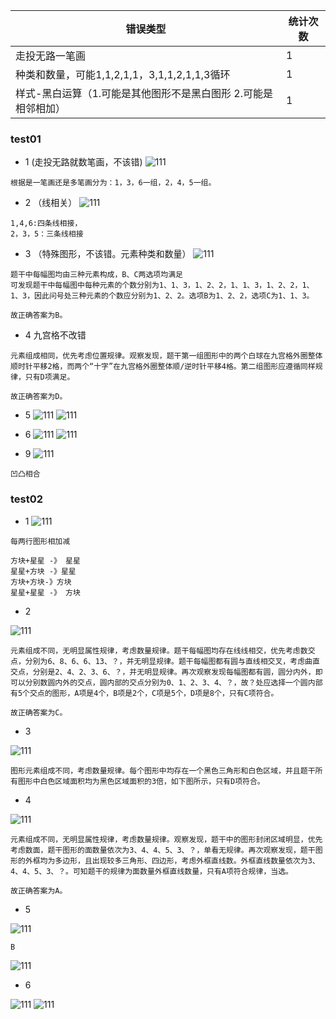 |  错误类型   | 统计次数  |
|  ----  | ----  |
| 走投无路一笔画  | 1 |
| 种类和数量，可能1,1,2,1,1，3,1,1,2,1,1,3循环 | 1 |
| 样式-黑白运算（1.可能是其他图形不是黑白图形 2.可能是相邻相加）  | 1 |
### test01

- 1 (走投无路就数笔画，不该错)
![111](../images3/32.png)
```
根据是一笔画还是多笔画分为：1，3，6一组，2，4，5一组。
```

- 2 （线相关）
![111](../images3/33.jpg)
```
1,4,6:四条线相接，
2，3，5：三条线相接
```

- 3 （特殊图形，不该错。元素种类和数量）
![111](../images3/34.jpg)
```
题干中每幅图均由三种元素构成，B、C两选项均满足
可发现题干中每幅图中每种元素的个数分别为1、1、3，1、2、2，1、1、3，1、2、2，1、1、3，因此问号处三种元素的个数应分别为1、2、2。选项B为1、2、2，选项C为1、1、3。

故正确答案为B。
```
- 4 九宫格不改错
```
元素组成相同，优先考虑位置规律。观察发现，题干第一组图形中的两个白球在九宫格外圈整体顺时针平移2格，而两个“十字”在九宫格外圈整体顺/逆时针平移4格。第二组图形应遵循同样规律，只有D项满足。

故正确答案为D。
```

- 5
![111](../images3/35.png)
![111](../images3/36.png)

- 6
![111](../images3/37.png)
![111](../images3/38.png)

- 9
![111](../images3/39.png)
```
凹凸相合
```

### test02

- 1
![111](../images3/40.png)

```
每两行图形相加减

方块+星星 -》 星星
星星+方块 -》星星
方块+方块-》方块
星星+星星 -》 方块

```

- 2

![111](../images3/41.png)

```
元素组成不同，无明显属性规律，考虑数量规律。题干每幅图均存在线线相交，优先考虑数交点，分别为6、8、6、6、13、？，并无明显规律。题干每幅图都有圆与直线相交叉，考虑曲直交点，分别是2、4、2、3、6、？，并无明显规律。再次观察发现每幅图都有圆，圆分内外，即可以分别数圆内外的交点，圆内部的交点分别为0、1、2、3、4、？，故？处应选择一个圆内部有5个交点的图形，A项是4个，B项是2个，C项是5个，D项是8个，只有C项符合。

故正确答案为C。
```
- 3

![111](../images3/42.png)

```
图形元素组成不同，考虑数量规律。每个图形中均存在一个黑色三角形和白色区域，并且题干所有图形中白色区域面积均为黑色区域面积的3倍，如下图所示，只有D项符合。

```
- 4

![111](../images3/43.png)

```
元素组成不同，无明显属性规律，考虑数量规律。观察发现，题干中的图形封闭区域明显，优先考虑数面，题干图形的面数量依次为3、4、4、5、3、？，单看无规律。再次观察发现，题干图形的外框均为多边形，且出现较多三角形、四边形，考虑外框直线数。外框直线数量依次为3、4、4、5、3、？。可知题干的规律为面数量外框直线数量，只有A项符合规律，当选。

故正确答案为A。
```
- 5

![111](../images3/44.png)

```
B
```
![111](../images3/45.png)
- 6

![111](../images3/46.jpg)
![111](../images3/47.png)

